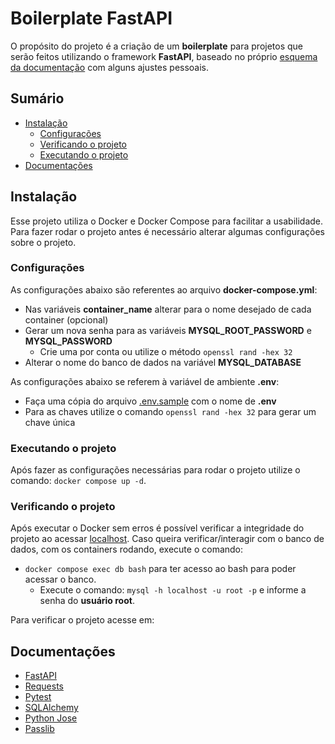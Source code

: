# Boilerplate FastAPI

O propósito do projeto é a criação de um **boilerplate** para projetos que serão feitos utilizando o framework **FastAPI**, baseado no próprio [esquema da documentação](https://fastapi.tiangolo.com/tutorial/bigger-applications/) com alguns ajustes pessoais.

## Sumário

- [Instalação](#installation)
  - [Configurações](#configurations)
  - [Verificando o projeto](#verificando-o-projeto)
  - [Executando o projeto](#executando-o-projeto)
- [Documentações](#documentations)

## <a name="installation"></a>Instalação

Esse projeto utiliza o Docker e Docker Compose para facilitar a usabilidade. Para fazer rodar o projeto antes é necessário alterar algumas configurações sobre o projeto.

### <a name="configurations"></a>Configurações

As configurações abaixo são referentes ao arquivo **docker-compose.yml**:

- Nas variáveis **container_name** alterar para o nome desejado de cada container (opcional)
- Gerar um nova senha para as variáveis **MYSQL_ROOT_PASSWORD** e **MYSQL_PASSWORD**
  - Crie uma por conta ou utilize o método `openssl rand -hex 32`
- Alterar o nome do banco de dados na variável **MYSQL_DATABASE**

As configurações abaixo se referem à variável de ambiente **.env**:

- Faça uma cópia do arquivo [.env.sample](./app/.env.sample) com o nome de **.env**
- Para as chaves utilize o comando `openssl rand -hex 32` para gerar um chave única

### Executando o projeto

Após fazer as configurações necessárias para rodar o projeto utilize o comando: `docker compose up -d`.

### Verificando o projeto

Após executar o Docker sem erros é possível verificar a integridade do projeto ao acessar [localhost](http://localhost:8000).
Caso queira verificar/interagir com o banco de dados, com os containers rodando, execute o comando:

- `docker compose exec db bash` para ter acesso ao bash para poder acessar o banco.
  - Execute o comando: `mysql -h localhost -u root -p` e informe a senha do **usuário root**.

Para verificar o projeto acesse em:

## <a name="documentations"></a>Documentações

- [FastAPI](https://fastapi.tiangolo.com/)
- [Requests](https://requests.readthedocs.io/en/latest/)
- [Pytest](https://docs.pytest.org/en/7.1.x/contents.html)
- [SQLAlchemy](https://docs.sqlalchemy.org/en/14/)
- [Python Jose](https://github.com/mpdavis/python-jose)
- [Passlib](https://passlib.readthedocs.io/en/stable/)
